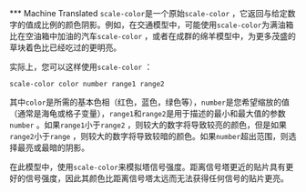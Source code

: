 ﻿*** Machine Translated
`scale-color`是一个原始`scale-color` ，它返回与给定数字的值成比例的颜色阴影。例如，在交通模型中，可能使用`scale-color`为满油箱比在空油箱中加油的汽车`scale-color` ，或者在成群的绵羊模型中，为更多茂盛的草块着色比已经吃过的更明亮。

实际上，您可以这样使用`scale-color` ：

`scale-color color number range1 range2`

其中`color`是所需的基本色相（红色，蓝色，绿色等），`number`是您希望缩放的值（通常是海龟或格子变量），`range1`和`range2`是用于描述的最小和最大值的参数`number` 。如果`range1`小于`range2` ，则较大的数字将导致较亮的颜色，但是如果`range2`小于`range` ，则较大的数字将导致较暗的颜色。如果`number`超出范围，则选择最亮或最暗的阴影。

在此模型中，使用`scale-color`来模拟塔信号强度。距离信号塔更近的贴片具有更好的信号强度，因此其颜色比距离信号塔太远而无法获得任何信号的贴片更亮。